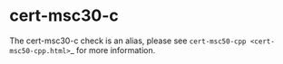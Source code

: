 cert-msc30-c
============

The cert-msc30-c check is an alias, please see
`cert-msc50-cpp <cert-msc50-cpp.html>`\_ for more information.
